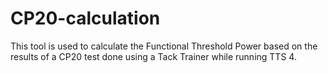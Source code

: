 # CP20-calculation
This tool is used to calculate the Functional Threshold Power based on the results of a CP20 test done using a Tack Trainer while running TTS 4.
